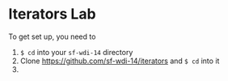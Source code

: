 # Iterators Lab

To get set up, you need to

1. `$ cd` into your `sf-wdi-14` directory
2. Clone https://github.com/sf-wdi-14/iterators and `$ cd` into it
3. 
